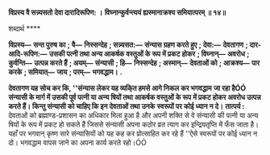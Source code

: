 **विप्रस्य वै सन्न्यसतो देवा दारादिरूपिण: ।** **विघ्नान्कुर्वन्त्ययं ह्यस्मानाक्रश्य समियात्परम् ॥ १४॥** 

शब्दार्थ **** 

**विप्रस्य—** **सन्त पुरुष का** **; वै—** **निस्सन्देह** **; सन्न्यसत:—** **संन्यास ग्रहण करते हुए** **; देवा:—** **देवतागण** **; दार-आदि-रूपिण:—** **उसकी पत्नी तथा अन्य आकर्षक वस्तुओं के रूप में प्रकट होकर** **; विघ्नान्—** **अवरोध** **; कुर्वन्ति—** **उत्पन्न करते हैं** **; अयम्—** **संन्यासी** **; हि—** **निस्सन्देह** **; अस्मान्—** **देवताओं को** **; आक्रश्य—** **पार करके** **; समियात्—** **जाय** **; परम्—** **भगवद्धाम।** **.** 

**देवतागण यह सोच कर कि, ''संन्यास लेकर यह व्यकि्त हमसे आगे निकल कर भगवद्धाम** **जा रहा हैÓÓ संन्यासी के मार्ग में उसकी पूर्व पत्नी या अन्य षियों तथा आकर्षक वस्तुओं के रूप** **में प्रकट होकर अवरोध उत्पन्न करते हैं। किन्तु संन्यासी को चाहिए कि इन देवताओं तथा उनके** **स्वरूपों पर कोई ध्यान न दे।** **तात्पर्य :** देवताओं को ब्रह्माण्ड-प्रशासन का अधिकार मिला हुआ है और अपनी शक्ति से वे संन्यासी की पत्नी या अन्य षियों के रूप में प्रकट हो सकते हैं जिससे संन्यासी अपना कठोर व्रत त्याग कर इन्द्रियतृप्ति में फँस जाता है। यहाँ पर भगवान् कृष्ण सारे संन्यासियों को यह कह कर प्रोत्साहित कर रहे हैं ''ऐसे स्वरूपों पर कोई ध्यान न दो। भगवद्धाम वापस जाने का अपना कार्य करते रहो।ÓÓ  